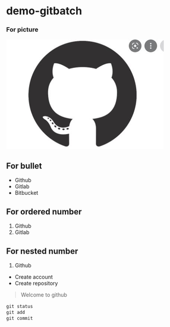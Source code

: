 # demo-gitbatch

### For picture
![This is an image](github-new.JPG)
## For bullet
- Github
- Gitlab
- Bitbucket

## For ordered number
1. Github
2. Gitlab

## For nested number
1. Github
  - Create account
  - Create repository

> Welcome to github

```
git status
git add
git commit
```
